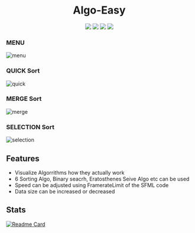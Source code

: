 <h1 align="center">Algo-Easy</h1>
<p align="center">
   <img src="https://img.shields.io/badge/language-c++-red?style"/>
   <img src="https://img.shields.io/github/license/Sheikh-Tafsir/Algo-Easy"/>
   <img src="https://img.shields.io/github/stars/Sheikh-Tafsir/Algo-Easy"/>
   <img src="https://img.shields.io/github/forks/Sheikh-Tafsir/Algo-Easy"/>
</p>

### MENU
![menu](https://user-images.githubusercontent.com/83116065/128294705-2b62b7cf-42ff-43c0-90b2-82bb4827df63.gif)

### QUICK Sort
![quick](https://user-images.githubusercontent.com/83116065/128293336-ef3e4bdc-7f79-4e4c-8e4e-b0a5b4084265.gif)

### MERGE Sort
![merge](https://user-images.githubusercontent.com/83116065/128293029-3c662447-fd01-40f9-80eb-13676ce33e39.gif)

### SELECTION Sort
![selection](https://user-images.githubusercontent.com/83116065/128292650-fde4b0ae-11f1-435b-b574-c9adc1545416.gif)


## Features
- Visualize Algorrithms how they actually work
- 6 Sorting Algo, Binary seacrh, Eratosthenes Seive Algo etc can be used
- Speed can be adjusted using FramerateLimit of the SFML code
- Data size can be increased or decreased


## Stats
[![Readme Card](https://github-readme-stats.vercel.app/api/pin/?username=Sheikh-Tafsir&theme=radical&repo=Algo-Easy
)](https://github.com/anuraghazra/github-readme-stats)
